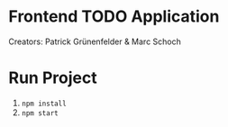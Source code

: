 # Frontend TODO Application
Creators: Patrick Grünenfelder & Marc Schoch

# Run Project
1. `npm install`
2. `npm start`
